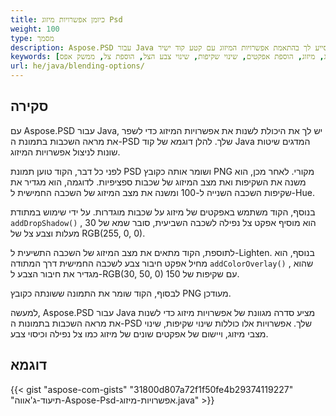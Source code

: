 ```yaml
---
title: כיומן אפשרויות מיזוג Psd
weight: 100
type: מסמך
description: Aspose.PSD עבור Java יכול לסייע לך בהתאמת אפשרויות המיזוג עם קטע קוד ישיר.
keywords: [אפשרויות מיזוג, מיזוג, הוספת אפקטים, שינוי שקיפות, שינוי צבע הצל, הוספת צל, ממשק אפס, Java, קוד לדוגמה]
url: he/java/blending-options/
---
```


## **סקירה**
עם Aspose.PSD עבור Java, יש לך את היכולת לשנות את אפשרויות המיזוג כדי לשפר את מראה השכבות בתמונת ה-PSD שלך. להלן דוגמא של קוד Java המדגים שיטות שונות לניצול אפשרויות המיזוג.

לפני כל דבר, הקוד טוען תמונת PSD ושומר אותה כקובץ PNG מקורי. לאחר מכן, הוא משנה את השקיפות ואת מצב המיזוג של שכבות ספציפיות. לדוגמה, הוא מגדיר את שקיפות השכבה השנייה ל-100 ומשנה את מצב המיזוג של השכבה החמישית ל-Hue.

בנוסף, הקוד משתמש באפקטים של מיזוג על שכבות מוגדרות. על ידי שימוש במתודת `addDropShadow()` , הוא מוסיף אפקט צל נפילה לשכבה השביעית, סובר שמא של 30 מעלות וצבע צל של RGB(255, 0, 0).

לתוספת, הקוד מתאים את מצב המיזוג של השכבה התשיעית ל-Lighten. בנוסף, הוא מחיל אפקט חיבור צבע לשכבה החמישית דרך המתודה `addColorOverlay()` , שהוא מגדיר את חיבור הצבע ל-RGB(30, 50, 0) עם שקיפות של 150.

לבסוף, הקוד שומר את התמונה ששונתה כקובץ PNG מעודכן.

למעשה, Aspose.PSD עבור Java מציע סדרה מגוונת של אפשרויות מיזוג כדי לשנות את מראה השכבות בתמונות ה-PSD שלך. אפשרויות אלו כוללות שינוי שקיפות, שינוי מצבי מיזוג, ויישום של אפקטים שונים של מיזוג כמו צל נפילה וכיסוי צבע.

## **דוגמא**
{{< gist "aspose-com-gists" "31800d807a72f1f50fe4b29374119227" "תיעוד-ג'אווה-Aspose-Psd-אפשרויות-מיזוג.java" >}}
